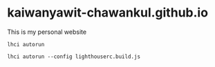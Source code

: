 # kaiwanyawit-chawankul.github.io
This is my personal website


```
lhci autorun
```

```
lhci autorun --config lighthouserc.build.js
```